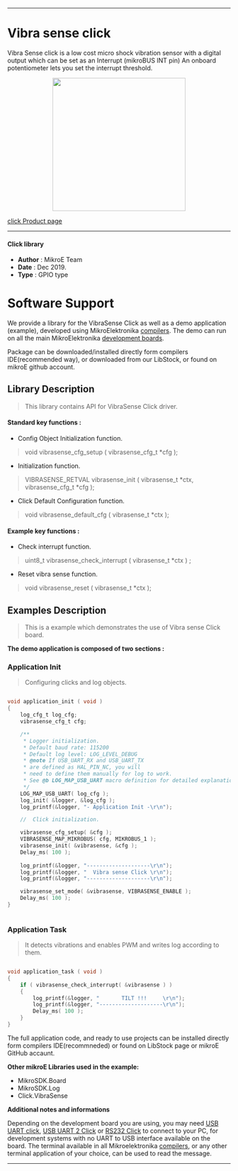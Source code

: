 

---
# Vibra sense click

Vibra Sense click is a low cost micro shock vibration sensor with a digital output which can be set as an Interrupt (mikroBUS INT pin) An onboard potentiometer lets you set the interrupt threshold.

<p align="center">
  <img src="https://download.mikroe.com/images/click_for_ide/vibrasense_click.png" height=300px>
</p>

[click Product page](https://www.mikroe.com/vibra-sense-click)

---


#### Click library 

- **Author**        : MikroE Team
- **Date**          : Dec 2019.
- **Type**          : GPIO type


# Software Support

We provide a library for the VibraSense Click 
as well as a demo application (example), developed using MikroElektronika 
[compilers](https://shop.mikroe.com/compilers). 
The demo can run on all the main MikroElektronika [development boards](https://shop.mikroe.com/development-boards).

Package can be downloaded/installed directly form compilers IDE(recommended way), or downloaded from our LibStock, or found on mikroE github account. 

## Library Description

> This library contains API for VibraSense Click driver.

#### Standard key functions :

- Config Object Initialization function.
> void vibrasense_cfg_setup ( vibrasense_cfg_t *cfg ); 
 
- Initialization function.
> VIBRASENSE_RETVAL vibrasense_init ( vibrasense_t *ctx, vibrasense_cfg_t *cfg );

- Click Default Configuration function.
> void vibrasense_default_cfg ( vibrasense_t *ctx );


#### Example key functions :

- Check interrupt function.
> uint8_t vibrasense_check_interrupt ( vibrasense_t *ctx ) ;
 
- Reset vibra sense function.
> void vibrasense_reset ( vibrasense_t *ctx );

## Examples Description

> 
> This is a example which demonstrates the use of Vibra sense Click board.
> 

**The demo application is composed of two sections :**

### Application Init 

>
> Configuring clicks and log objects.
> 

```c

void application_init ( void )
{
    log_cfg_t log_cfg;
    vibrasense_cfg_t cfg;

    /** 
     * Logger initialization.
     * Default baud rate: 115200
     * Default log level: LOG_LEVEL_DEBUG
     * @note If USB_UART_RX and USB_UART_TX 
     * are defined as HAL_PIN_NC, you will 
     * need to define them manually for log to work. 
     * See @b LOG_MAP_USB_UART macro definition for detailed explanation.
     */
    LOG_MAP_USB_UART( log_cfg );
    log_init( &logger, &log_cfg );
    log_printf(&logger, "- Application Init -\r\n");

    //  Click initialization.

    vibrasense_cfg_setup( &cfg );
    VIBRASENSE_MAP_MIKROBUS( cfg, MIKROBUS_1 );
    vibrasense_init( &vibrasense, &cfg );
    Delay_ms( 100 );
    
    log_printf(&logger, "--------------------\r\n");
    log_printf(&logger, "  Vibra sense Click \r\n");
    log_printf(&logger, "--------------------\r\n");

    vibrasense_set_mode( &vibrasense, VIBRASENSE_ENABLE );
    Delay_ms( 100 );
}
  
```

### Application Task

>
> It detects vibrations and enables PWM and writes log according to them.
> 

```c

void application_task ( void )
{
    if ( vibrasense_check_interrupt( &vibrasense ) )
    {
        log_printf(&logger, "       TILT !!!     \r\n");
        log_printf(&logger, "--------------------\r\n");
        Delay_ms( 100 );
    }
} 

```

The full application code, and ready to use projects can be  installed directly form compilers IDE(recommneded) or found on LibStock page or mikroE GitHub accaunt.

**Other mikroE Libraries used in the example:** 

- MikroSDK.Board
- MikroSDK.Log
- Click.VibraSense

**Additional notes and informations**

Depending on the development board you are using, you may need 
[USB UART click](https://shop.mikroe.com/usb-uart-click), 
[USB UART 2 Click](https://shop.mikroe.com/usb-uart-2-click) or 
[RS232 Click](https://shop.mikroe.com/rs232-click) to connect to your PC, for 
development systems with no UART to USB interface available on the board. The 
terminal available in all Mikroelektronika 
[compilers](https://shop.mikroe.com/compilers), or any other terminal application 
of your choice, can be used to read the message.



---
